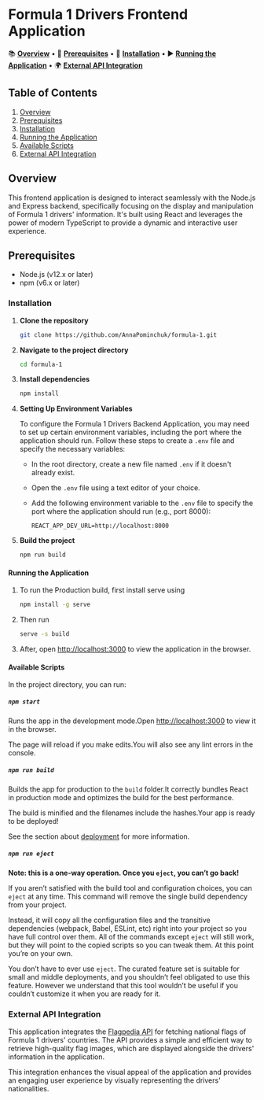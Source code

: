 
# Formula 1 Drivers Frontend Application

📚 [**Overview**](#overview) • 📃 [**Prerequisites**](#prerequisites) • 🚀 [**Installation**](#installation) • ▶️ [**Running the Application**](#running-the-application) • 🌍 [**External API Integration**](#external-api-integration)

## Table of Contents
1. [Overview](#overview)
2. [Prerequisites](#prerequisites)
3. [Installation](#installation)
4. [Running the Application](#running-the-application)
5. [Available Scripts](#available-scripts)
6. [External API Integration](#external-api-integration)

## Overview

This frontend application is designed to interact seamlessly with the Node.js and Express backend, specifically focusing on the display and manipulation of Formula 1 drivers' information. It's built using React and leverages the power of modern TypeScript to provide a dynamic and interactive user experience.

## Prerequisites

- Node.js (v12.x or later)
- npm (v6.x or later)

### Installation

1. **Clone the repository**
   ```sh
   git clone https://github.com/AnnaPominchuk/formula-1.git
   ```
2. **Navigate to the project directory**
   ```sh
   cd formula-1
   ```
3. **Install dependencies**
   ```sh
   npm install
   ```
4. **Setting Up Environment Variables**

   To configure the Formula 1 Drivers Backend Application, you may need to set up certain environment variables, including the port where the application should run. Follow these steps to create a `.env` file and specify the necessary variables:

   - In the root directory, create a new file named `.env` if it doesn't already exist.

   - Open the `.env` file using a text editor of your choice.

   - Add the following environment variable to the `.env` file to specify the port where the application should run (e.g., port 8000):

      ```plaintext
      REACT_APP_DEV_URL=http://localhost:8000
      ```

5. **Build the project**
   ```sh
   npm run build
   ```

#### Running the Application

1. To run the Production build, first install serve using
   ```sh
   npm install -g serve
   ```
3. Then run
   ```sh
   serve -s build
   ```
2. After, open [http://localhost:3000](http://localhost:3000) to view the application in the browser.

#### Available Scripts

In the project directory, you can run:

##### `npm start`

Runs the app in the development mode.Open [http://localhost:3000](http://localhost:3000) to view it in the browser.

The page will reload if you make edits.You will also see any lint errors in the console.

##### `npm run build`

Builds the app for production to the `build` folder.It correctly bundles React in production mode and optimizes the build for the best performance.

The build is minified and the filenames include the hashes.Your app is ready to be deployed!

See the section about [deployment](https://facebook.github.io/create-react-app/docs/deployment) for more information.

##### `npm run eject`

**Note: this is a one-way operation. Once you `eject`, you can’t go back!**

If you aren’t satisfied with the build tool and configuration choices, you can `eject` at any time. This command will remove the single build dependency from your project.

Instead, it will copy all the configuration files and the transitive dependencies (webpack, Babel, ESLint, etc) right into your project so you have full control over them. All of the commands except `eject` will still work, but they will point to the copied scripts so you can tweak them. At this point you’re on your own.

You don’t have to ever use `eject`. The curated feature set is suitable for small and middle deployments, and you shouldn’t feel obligated to use this feature. However we understand that this tool wouldn’t be useful if you couldn’t customize it when you are ready for it.

### External API Integration

This application integrates the [Flagpedia API](https://flagpedia.net/download/api) for fetching national flags of Formula 1 drivers' countries. The API provides a simple and efficient way to retrieve high-quality flag images, which are displayed alongside the drivers' information in the application.

This integration enhances the visual appeal of the application and provides an engaging user experience by visually representing the drivers' nationalities.